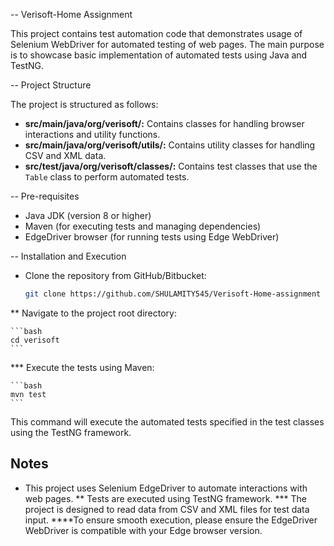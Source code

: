 -- Verisoft-Home Assignment

This project contains test automation code that demonstrates usage of Selenium WebDriver for automated testing of web pages. The main purpose is to showcase basic implementation of automated tests using Java and TestNG.

-- Project Structure

The project is structured as follows:

- **src/main/java/org/verisoft/:** Contains classes for handling browser interactions and utility functions.
- **src/main/java/org/verisoft/utils/:** Contains utility classes for handling CSV and XML data.
- **src/test/java/org/verisoft/classes/:** Contains test classes that use the `Table` class to perform automated tests.

-- Pre-requisites

- Java JDK (version 8 or higher)
- Maven (for executing tests and managing dependencies)
- EdgeDriver browser (for running tests using Edge WebDriver)

-- Installation and Execution

* Clone the repository from GitHub/Bitbucket:

    ```bash
    git clone https://github.com/SHULAMITY545/Verisoft-Home-assignment
    ```

** Navigate to the project root directory:

    ```bash
    cd verisoft
    ```

*** Execute the tests using Maven:

    ```bash
    mvn test
    ```

This command will execute the automated tests specified in the test classes using the TestNG framework.

## Notes

* This project uses Selenium EdgeDriver to automate interactions with web pages.
** Tests are executed using TestNG framework.
*** The project is designed to read data from CSV and XML files for test data input.
****To ensure smooth execution, please ensure the EdgeDriver WebDriver is compatible with your Edge browser version.
